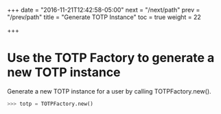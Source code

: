 +++
date = "2016-11-21T12:42:58-05:00"
next = "/next/path"
prev = "/prev/path"
title = "Generate TOTP Instance"
toc = true
weight = 22 

+++

# Use the TOTP Factory to generate a new TOTP instance

Generate a new TOTP instance for a user by calling TOTPFactory.new().

```python
>>> totp = TOTPFactory.new()
```
